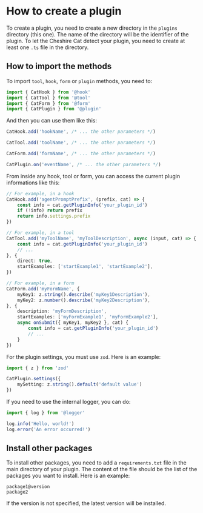 # How to create a plugin

To create a plugin, you need to create a new directory in the `plugins` directory (this one).
The name of the directory will be the identifier of the plugin.
To let the Cheshire Cat detect your plugin, you need to create at least one `.ts` file in the directory.

## How to import the methods

To import `tool`, `hook`, `form` or `plugin` methods, you need to:

```ts
import { CatHook } from '@hook'
import { CatTool } from '@tool'
import { CatForm } from '@form'
import { CatPlugin } from '@plugin'
```

And then you can use them like this:

```ts
CatHook.add('hookName', /* ... the other parameters */)

CatTool.add('toolName', /* ... the other parameters */)

CatForm.add('formName', /* ... the other parameters */)

CatPlugin.on('eventName', /* ... the other parameters */)
```

From inside any hook, tool or form, you can access the current plugin informations like this:

```ts
// For example, in a hook
CatHook.add('agentPromptPrefix', (prefix, cat) => {
    const info = cat.getPluginInfo('your_plugin_id')
    if (!info) return prefix
    return info.settings.prefix
})

// For example, in a tool
CatTool.add('myToolName', 'myToolDescription', async (input, cat) => {
    const info = cat.getPluginInfo('your_plugin_id')
    // ...
}, {
    direct: true,
    startExamples: ['startExample1', 'startExample2'],
})

// For example, in a form
CatForm.add('myFormName', {
    myKey1: z.string().describe('myKey1Description'),
    myKey2: z.number().describe('myKey2Description'),
}, {
    description: 'myFormDescription',
    startExamples: ['myFormExample1', 'myFormExample2'],
    async onSubmit({ myKey1, myKey2 }, cat) {
        const info = cat.getPluginInfo('your_plugin_id')
        // ...
    }
})
```

For the plugin settings, you must use `zod`. Here is an example:

```ts
import { z } from 'zod'

CatPlugin.settings({
    mySetting: z.string().default('default value')
})
```

If you need to use the internal logger, you can do:

```ts
import { log } from '@logger'

log.info('Hello, world!')
log.error('An error occurred!')
```

## Install other packages

To install other packages, you need to add a `requirements.txt` file in the main directory of your plugin.
The content of the file should be the list of the packages you want to install.
Here is an example:

```text
package1@version
package2
```

If the version is not specified, the latest version will be installed.
